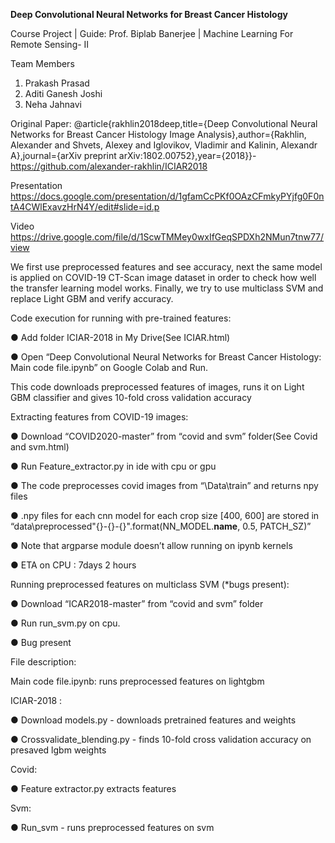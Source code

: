 **Deep Convolutional Neural Networks for Breast Cancer Histology**

Course Project | Guide: Prof. Biplab Banerjee | Machine Learning For Remote Sensing- II

Team Members
1.	Prakash Prasad
2.	Aditi Ganesh Joshi
3.	Neha Jahnavi

Original Paper: @article{rakhlin2018deep,title={Deep Convolutional Neural Networks for Breast Cancer Histology Image Analysis},author={Rakhlin, Alexander and Shvets, Alexey and Iglovikov, Vladimir and Kalinin, Alexandr A},journal={arXiv preprint arXiv:1802.00752},year={2018}}- https://github.com/alexander-rakhlin/ICIAR2018

Presentation https://docs.google.com/presentation/d/1gfamCcPKf0OAzCFmkyPYjfg0F0ntA4CWlExavzHrN4Y/edit#slide=id.p

Video https://drive.google.com/file/d/1ScwTMMey0wxIfGeqSPDXh2NMun7tnw77/view


We first use preprocessed features and see accuracy, next the same model is applied on COVID-19 CT-Scan image dataset in order to check how well the transfer learning model works. Finally, we try to use multiclass SVM and replace Light GBM and verify accuracy.

Code execution for running with pre-trained features:

●	Add folder ICIAR-2018 in My Drive(See ICIAR.html)

●	Open “Deep Convolutional Neural Networks for Breast Cancer Histology: Main code file.ipynb” on Google Colab and Run. 

This code downloads preprocessed features of images, runs it on Light GBM classifier and gives 10-fold cross validation accuracy


Extracting features from COVID-19 images: 

●	Download “COVID2020-master” from “covid and svm” folder(See Covid and svm.html)

●	Run Feature_extractor.py in ide with cpu or gpu 

●	The code preprocesses covid images from “\Data\train”  and returns npy files

●	.npy files for each cnn model for each crop size [400, 600]  are stored in “data\preprocessed\"{}-{}-{}".format(NN_MODEL.__name__, 0.5, PATCH_SZ)”

●	Note that argparse module doesn’t allow running on ipynb kernels

●	ETA on CPU : 7days 2 hours 


Running preprocessed features on multiclass SVM (*bugs present):

●	Download “ICAR2018-master” from “covid and svm” folder

●	Run run_svm.py on cpu. 

●	Bug present 


File description: 

Main code file.ipynb: runs preprocessed features on lightgbm 

ICIAR-2018 : 

●	Download models.py - downloads pretrained features and weights 

●	Crossvalidate_blending.py - finds 10-fold cross validation accuracy on presaved lgbm weights


Covid: 

●	Feature extractor.py extracts features 


Svm:

●	Run_svm - runs preprocessed features on svm





